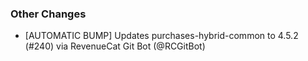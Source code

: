 ### Other Changes
* [AUTOMATIC BUMP] Updates purchases-hybrid-common to 4.5.2 (#240) via RevenueCat Git Bot (@RCGitBot)
